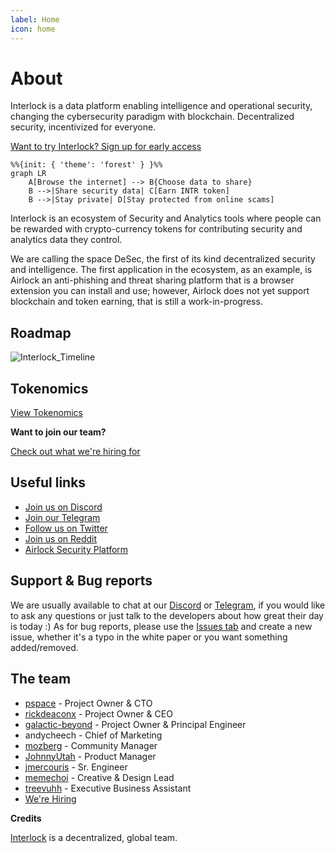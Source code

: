 ```yaml
---
label: Home
icon: home
---
```


# About

Interlock is a data platform enabling intelligence and operational security, changing the cybersecurity paradigm with blockchain. Decentralized security, incentivized for everyone. 

[Want to try Interlock? Sign up for early access](https://www.interlock.network/)

```mermaid
%%{init: { 'theme': 'forest' } }%%
graph LR
    A[Browse the internet] --> B{Choose data to share}
    B -->|Share security data| C[Earn INTR token]
    B -->|Stay private| D[Stay protected from online scams]
```

Interlock is an ecosystem of Security and Analytics tools where people can be rewarded with 
crypto-currency tokens for contributing security and analytics data they control.

We are calling the space DeSec, the first of its kind decentralized security and intelligence. The first application in the ecosystem, as an example, is Airlock an anti-phishing and threat sharing platform that is a browser extension you can install and use; however, Airlock does not yet support blockchain and token earning, that is still a work-in-progress.

## Roadmap

![Interlock_Timeline](https://user-images.githubusercontent.com/3850344/157753993-d6db2c61-3db6-4610-9147-78907c6a6ed7.png)

## Tokenomics

[View Tokenomics](tokenomics.md)

**Want to join our team?**

[Check out what we're hiring for](https://interlock.breezy.hr/)

## Useful links
* [Join us on Discord](https://discord.gg/YuxsG8znG2)
* [Join our Telegram](https://t.me/interlockchat)
* [Follow us on Twitter](https://www.twitter.com/interlockweb3)
* [Join us on Reddit](https://www.reddit.com/r/interlocknetwork)
* [Airlock Security Platform](https://airlock.security)

## Support & Bug reports

We are usually available to chat at our [Discord](https://discord.gg/PbCYBbynqd) or [Telegram](https://t.me/+IxzitrEVH2A1ODYx), if you would like to ask
any questions or just talk to the developers about how great their day is today :) As for bug reports, please use
the [Issues tab](https://github.com/interlock-network/interlock-whitepaper/issues) and create a new issue, whether it's a typo in the white paper or you want something added/removed.

## The team
* [pspace](https://github.com/justerhan) - Project Owner & CTO
* [rickdeaconx](https://github.com/rickdeaconx) - Project Owner & CEO
* [galactic-beyond](https://github.com/galactic-beyond) - Project Owner & Principal Engineer
* andycheech - Chief of Marketing
* [mozberg](https://github.com/championshuttler) - Community Manager
* [JohnnyUtah](https://github.com/teachrdan) - Product Manager
* [jmercouris](https://github.com/jmercouris) - Sr. Engineer
* [memechoi](http://chasehoch.com/) - Creative & Design Lead
* [treevuhh](https://github.com/Treevuhh) - Executive Business Assistant
* [We're Hiring](https://interlock.breezy.hr/)

**Credits**

[Interlock](https://interlock-network.github.io/interlock-whitepaper/litepaper/litepaper/) is a decentralized, global team.

